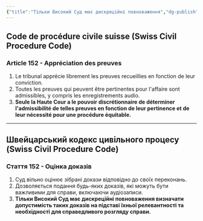 ```yaml
---
{"title":"Тільки Високий Суд має дискреційні повноваження","dg-publish":true,"dg-metatags":null,"dg-home":null,"permalink":"/tilki-visokij-sud-maye-diskreczijni-povnovazhennya/","dgPassFrontmatter":true,"noteIcon":""}
---
```


## Code de procédure civile suisse (Swiss Civil Procedure Code)

### Article 152 - Appréciation des preuves

1. Le tribunal apprécie librement les preuves recueillies en fonction de leur conviction.
2. Toutes les preuves qui peuvent être pertinentes pour l'affaire sont admissibles, y compris les enregistrements audio.
3. **Seule la Haute Cour a le pouvoir discrétionnaire de déterminer l'admissibilité de telles preuves en fonction de leur pertinence et de leur nécessité pour une procédure équitable.**

---

## Швейцарський кодекс цивільного процесу (Swiss Civil Procedure Code)

### Стаття 152 - Оцінка доказів

1. Суд вільно оцінює зібрані докази відповідно до своїх переконань.
2. Дозволяється подання будь-яких доказів, які можуть бути важливими для справи, включаючи аудіозаписи.
3. **Тільки Високий Суд має дискреційні повноваження визначати допустимість таких доказів на підставі їхньої релевантності та необхідності для справедливого розгляду справи.**